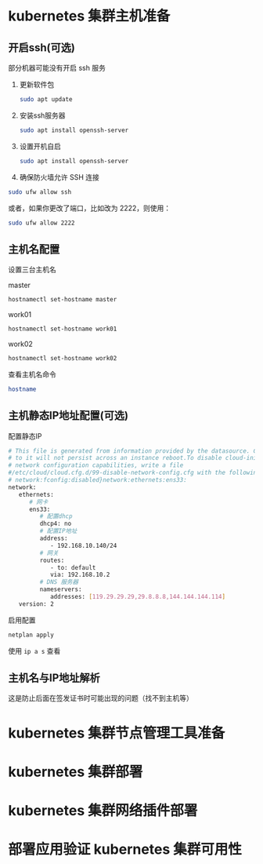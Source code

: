 

# kubernetes 集群主机准备

## 开启ssh(可选)
部分机器可能没有开启 ssh 服务


1. 更新软件包 
   ```bash
   sudo apt update
   ```
2. 安装ssh服务器
   ```bash
   sudo apt install openssh-server
   ```
3. 设置开机自启
   ```bash
   sudo apt install openssh-server
   ```
4.  确保防火墙允许 SSH 连接
   ```bash
   sudo ufw allow ssh
   ```
   或者，如果你更改了端口，比如改为 2222，则使用：
   ```bash
   sudo ufw allow 2222
   ```



## 主机名配置

设置三台主机名

master
```bash
hostnamectl set-hostname master
```
work01
```bash
hostnamectl set-hostname work01
```


work02
```bash
hostnamectl set-hostname work02
```

查看主机名命令
```bash
hostname
```
## 主机静态IP地址配置(可选)


配置静态IP
```bash
# This file is generated from information provided by the datasource. Changes
# to it will not persist across an instance reboot.To disable cloud-init's
# network configuration capabilities, write a file
#/etc/cloud/cloud.cfg.d/99-disable-network-config.cfg with the following:
# network:fconfig:disabled}network:ethernets:ens33:
network:
   ethernets:
      # 网卡
      ens33:
         # 配置dhcp
         dhcp4: no
         # 配置IP地址
         address:
            - 192.168.10.140/24
         # 网关
         routes:
            - to: default
            via: 192.168.10.2
         # DNS 服务器
         nameservers:
            addresses: [119.29.29.29,29.8.8.8,144.144.144.114]
   version: 2
```

启用配置
```bash
netplan apply
```

使用 `ip a s` 查看


## 主机名与IP地址解析

这是防止后面在签发证书时可能出现的问题（找不到主机等）


# kubernetes 集群节点管理工具准备

# kubernetes 集群部署


# kubernetes 集群网络插件部署


# 部署应用验证 kubernetes 集群可用性